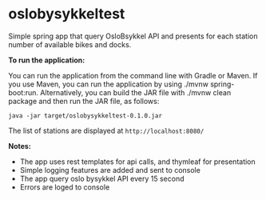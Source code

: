 # oslobysykkeltest
Simple spring app that query OsloBsykkel API and presents for each station number of available bikes and docks.  


**To run the application:** 

You can run the application from the command line with Gradle or Maven.
If you use Maven, you can run the application by using ./mvnw spring-boot:run. Alternatively, you can build the JAR file with ./mvnw clean package and then run the JAR file, as follows:

`java -jar target/oslobysykkeltest-0.1.0.jar`

The list of stations are displayed at `http://localhost:8080/`


**Notes:** 
* The app uses rest templates for api calls, and thymleaf for presentation
* Simple logging features are added and sent to console
* The app query oslo bysykkel API every 15 second
* Errors are loged to console 
